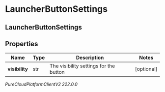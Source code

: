 # LauncherButtonSettings

## LauncherButtonSettings

## Properties

|Name | Type | Description | Notes|
|------------ | ------------- | ------------- | -------------|
| **visibility** | str | The visibility settings for the button | [optional] |



_PureCloudPlatformClientV2 222.0.0_
